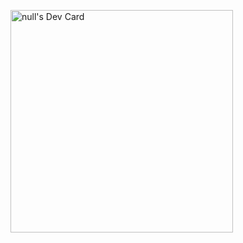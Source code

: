 <a href="https://app.daily.dev/syuni_eds"><img src="https://api.daily.dev/devcards/v2/O52knCEScfsLAH6nRO4vL.png?type=default&r=hkz" width="356" alt="null's Dev Card"/></a>
